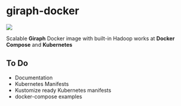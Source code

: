 # giraph-docker

![](https://github.com/mpolatcan/giraph-docker/workflows/giraph-docker/badge.svg)

Scalable **Giraph** Docker image with built-in Hadoop works at **Docker Compose** and **Kubernetes**

## To Do

- Documentation
- Kubernetes Manifests
- Kustomize ready Kubernetes manifests
- docker-compose examples